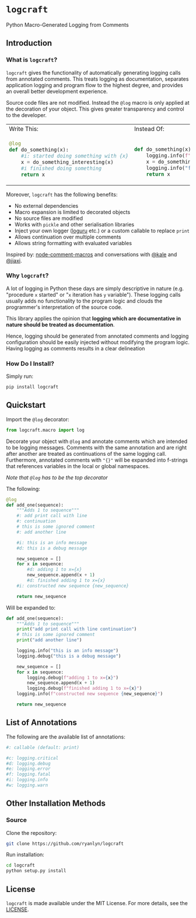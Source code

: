 # `logcraft`
Python Macro-Generated Logging from Comments

## Introduction
### What is `logcraft`?
`logcraft` gives the functionality of automatically generating logging calls from annotated comments. This treats logging as documentation, separates application logging and program flow to the highest degree, and provides an overall better development experience.

Source code files are not modified. Instead the `@log` macro is only applied at the decoration of your object. This gives greater transparency and control to the developer.

<table>
<tr>
<td> Write This: </td> <td> Instead Of: </td>
</tr>
<tr>
<td> 

```python
@log
def do_something(x):
    #i: started doing something with {x}
    x = do_something_interesting(x)
    #i finished doing something
    return x
```

</td>
<td>

```python

def do_something(x):
    logging.info(f"started doing something with {x}")
    x = do_something_interesting(x)
    logging.info("finished doing something")
    return x
```

</td>
</tr>
</table>

Moreover, `logcraft` has the following benefits:
- No external dependencies
- Macro expansion is limited to decorated objects
- No source files are modified
- Works with `pickle` and other serialisation libraries
- Inject your own logger ([loguru](https://github.com/Delgan/loguru) etc.) or a custom callable to replace `print`
- Allows continuation over multiple comments
- Allows string formatting with evaluated variables

Inspired by: [node-comment-macros](https://github.com/tj/node-comment-macros) and conversations with [@kale](https://github.com/kmiller96) and [@jiaxi](https://github.com/jiaxililearn).

### Why `logcraft`?
A lot of logging in Python these days are simply descriptive in nature (e.g. "procedure `x` started" or "`x` iteration has `y` variable"). These logging calls usually adds no functionality to the program logic and clouds the programmer's interpretation of the source code.

This library applies the opinion that __logging which are documentative in nature should be treated as documentation__.

Hence, logging should be generated from annotated comments and logging configuration should be easily injected without modifying the program logic. Having logging as comments results in a clear delineation

### How Do I Install?
Simply run:
```bash
pip install logcraft
```

## Quickstart
Import the `@log` decorator:
```python
from logcraft.macro import log
```

Decorate your object with `@log` and annotate comments which are intended to be logging messages. Comments with the same annotation and are right after another are treated as continuations of the same logging call. Furthermore, annotated comments with `"{}"` will be expanded into f-strings that references variables in the local or global namespaces. 

_Note that `@log` has to be the top decorator_

The following:
```python
@log
def add_one(sequence):
    """Adds 1 to sequence"""
    #: add print call with line
    #: continuation
    # this is some ignored comment
    #: add another line

    #i: this is an info message
    #d: this is a debug message

    new_sequence = []
    for x in sequence:
        #d: adding 1 to x={x}
        new_sequence.append(x + 1) 
        #d: finished adding 1 to x={x}
    #i: constructed new sequence {new_sequence}

    return new_sequence
```
Will be expanded to:
```python
def add_one(sequence):
    """Adds 1 to sequence"""
    print("add print call with line continuation")
    # this is some ignored comment
    print("add another line")

    logging.info("this is an info message")
    logging.debug("this is a debug message")

    new_sequence = []
    for x in sequence:
        logging.debug(f"adding 1 to x={x}")
        new_sequence.append(x + 1) 
        logging.debug(f"finished adding 1 to x={x}")
    logging.info(f"constructed new sequence {new_sequence}")

    return new_sequence
```
## List of Annotations
The following are the available list of annotations:

```python
#: callable (default: print)

#c: logging.critical 
#d: logging.debug
#e: logging.error
#f: logging.fatal
#i: logging.info
#w: logging.warn
```

## Other Installation Methods
### Source
Clone the repository:
```bash
git clone https://github.com/ryanlyn/logcraft
```

Run installation:
```bash
cd logcraft
python setup.py install
```

## License
`logcraft` is made available under the MIT License. For more details, see the [LICENSE](./LICENSE).
